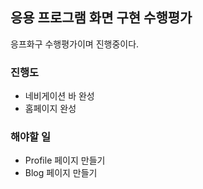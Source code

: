 ## 응용 프로그램 화면 구현 수행평가
응프화구 수행평가이며 진행중이다.

### 진행도
* 네비게이션 바 완성
* 홈페이지 완성

### 해야할 일
* Profile 페이지 만들기
* Blog 페이지 만들기